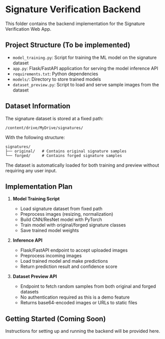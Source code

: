 
# Signature Verification Backend

This folder contains the backend implementation for the Signature Verification Web App.

## Project Structure (To be implemented)

- `model_training.py`: Script for training the ML model on the signature dataset
- `app.py`: Flask/FastAPI application for serving the model inference API
- `requirements.txt`: Python dependencies
- `models/`: Directory to store trained models
- `dataset_preview.py`: Script to load and serve sample images from the dataset

## Dataset Information

The signature dataset is stored at a fixed path:
```
/content/drive/MyDrive/signatures/
```

With the following structure:
```
signatures/
├── original/   # Contains original signature samples
└── forged/     # Contains forged signature samples
```

The dataset is automatically loaded for both training and preview without requiring any user input.

## Implementation Plan

1. **Model Training Script**
   - Load signature dataset from fixed path
   - Preprocess images (resizing, normalization)
   - Build CNN/ResNet model with PyTorch
   - Train model with original/forged signature classes
   - Save trained model weights

2. **Inference API**
   - Flask/FastAPI endpoint to accept uploaded images
   - Preprocess incoming images
   - Load trained model and make predictions
   - Return prediction result and confidence score

3. **Dataset Preview API**
   - Endpoint to fetch random samples from both original and forged datasets
   - No authentication required as this is a demo feature
   - Returns base64-encoded images or URLs to static files

## Getting Started (Coming Soon)

Instructions for setting up and running the backend will be provided here.

